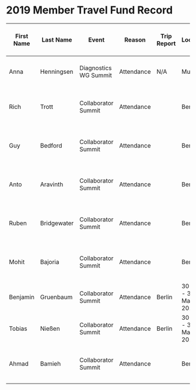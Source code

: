 # 2019 Member Travel Fund Record

First Name |   Last Name   |   Event              |   Reason  |  Trip Report  |  Location    |   Travel Dates      |   Amount Requested:   |   Pull Request date   |   Pull Request link                     |   Date Expense report sent    |   Amount of Expense Report    |   Date Sent to Finance    |   Date approved through Bill.com  |   Bill.com Amount approved for reimbusement
---------- |   ---------   |   ------             |   -------- | -----------  | -----------   |   --------          |   ----                |   -----------------   |   -----------------                     |   ------------------------    |   ------------------------    |   --------------------    |   ----------------------          |   --------------------     
Anna       |Henningsen     |Diagnostics WG Summit |Attendance | N/A | Munich         |6 Mar – 9 Mar 2019   |252.68 €               | 21 Jan 2019           |https://github.com/nodejs/admin/pull/295 |                               |                               |                           |                                   |
Rich       |Trott          |Collaborator Summit   |Attendance | | Berlin         |30 May - 31 May 2019 |US $1600               | 8 Mar 2019            | https://github.com/nodejs/admin/pull/309                                         |                               |                               | |                            |                                   |  
Guy        |Bedford        |Collaborator Summit   |Attendance | | Berlin         |30 May - 31 May 2019 |1360 €                 | 13 March 2019          |                                         |                               |                               |    |                                   |                                                     |                               |
Anto        |Aravinth        |Collaborator Summit   |Attendance | | Berlin         |30 May - 31 May 2019 |1300 USD                 | 21 March 2019          |                                         |                               |                               |    |                                   |                                                     |                               |
Ruben      |Bridgewater    |Collaborator Summit   |Attendance | | Berlin         |30 May - 31 May 2019 |650 €                 | 28 March 2019          |  https://github.com/nodejs/admin/pull/322    |                               |                               |    |                                   |                                                     |                               |
Mohit        |Bajoria       |Collaborator Summit   |Attendance | | Berlin         |30 May - 31 May 2019 |1500 USD                 | 28 March 2019          |                                         |                               |                               |    |                                   |                                                     |                               |
Benjamin        |Gruenbaum       |Collaborator Summit   |Attendance |Berlin         |30 May - 31 May 2019 |800 USD                 | 28 March 2019          |                                         |                               |                               |    |                                   |                                                     |                               |
Tobias     |Nießen         |Collaborator Summit   |Attendance | Berlin        |30 May - 31 May 2019 |500 €                  | 9 April 2019          | https://github.com/nodejs/admin/pull/333                                         |                               |                               |                           |                                   |
Ahmad        |Bamieh       |Collaborator Summit   |Attendance | | Berlin         |30 May - 31 May 2019 |1200 USD                 | 10 April 2019          | https://github.com/nodejs/admin/pull/335   |                               |                               |    |                                   |                                                     |                               |
